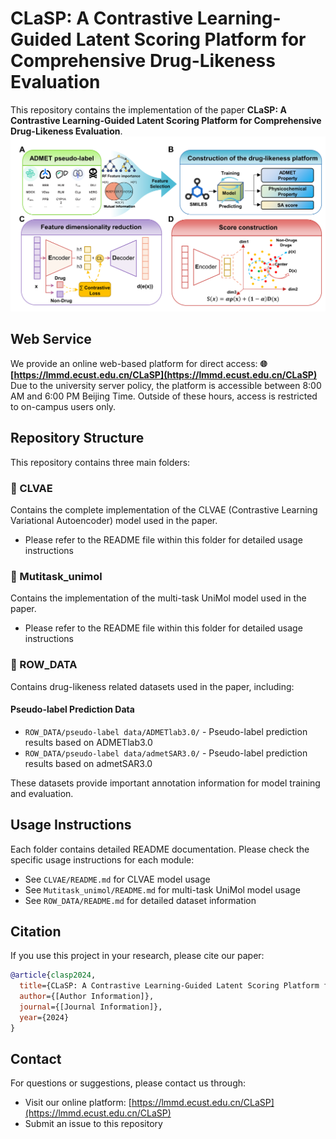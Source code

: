 # CLaSP: A Contrastive Learning-Guided Latent Scoring Platform for Comprehensive Drug-Likeness Evaluation

This repository contains the implementation of the paper **CLaSP: A Contrastive Learning-Guided Latent Scoring Platform for Comprehensive Drug-Likeness Evaluation**.
![](fig1.png)

## Web Service

We provide an online web-based platform for direct access:
**🌐 [https://lmmd.ecust.edu.cn/CLaSP](https://lmmd.ecust.edu.cn/CLaSP)**
Due to the university server policy, the platform is accessible between 8:00 AM and 6:00 PM Beijing Time. Outside of these hours, access is restricted to on-campus users only.

## Repository Structure

This repository contains three main folders:

### 📁 CLVAE
Contains the complete implementation of the CLVAE (Contrastive Learning Variational Autoencoder) model used in the paper.
- Please refer to the README file within this folder for detailed usage instructions

### 📁 Mutitask_unimol  
Contains the implementation of the multi-task UniMol model used in the paper.
- Please refer to the README file within this folder for detailed usage instructions

### 📁 ROW_DATA
Contains drug-likeness related datasets used in the paper, including:

#### Pseudo-label Prediction Data
- `ROW_DATA/pseudo-label data/ADMETlab3.0/` - Pseudo-label prediction results based on ADMETlab3.0
- `ROW_DATA/pseudo-label data/admetSAR3.0/` - Pseudo-label prediction results based on admetSAR3.0

These datasets provide important annotation information for model training and evaluation.

## Usage Instructions

Each folder contains detailed README documentation. Please check the specific usage instructions for each module:
- See `CLVAE/README.md` for CLVAE model usage
- See `Mutitask_unimol/README.md` for multi-task UniMol model usage
- See `ROW_DATA/README.md` for detailed dataset information

## Citation

If you use this project in your research, please cite our paper:

```bibtex
@article{clasp2024,
  title={CLaSP: A Contrastive Learning-Guided Latent Scoring Platform for Comprehensive Drug-Likeness Evaluation},
  author={[Author Information]},
  journal={[Journal Information]},
  year={2024}
}
```

## Contact

For questions or suggestions, please contact us through:
- Visit our online platform: [https://lmmd.ecust.edu.cn/CLaSP](https://lmmd.ecust.edu.cn/CLaSP)
- Submit an issue to this repository
